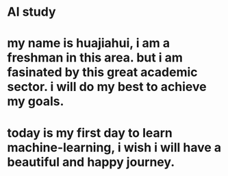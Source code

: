 # AI study
# my name is huajiahui, i am a freshman in this area. but i am fasinated by this great academic sector. i will do my best to achieve my goals.
# today is my first day to learn machine-learning, i wish i will have a beautiful and happy journey.
